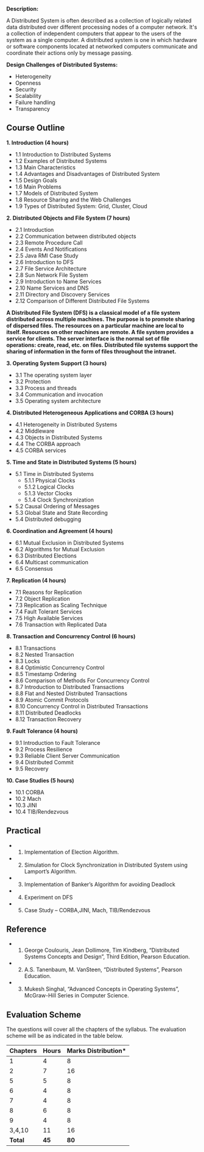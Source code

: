 **Description:**

A Distributed System is often described as a collection of logically related data distributed over different processing nodes of a computer network. It's a collection of independent computers that appear to the users of the system as a single computer. A distributed system is one in which hardware or software components located at networked computers communicate and coordinate their actions only by message passing.

**Design Challenges of Distributed Systems:**

* Heterogeneity
* Openness
* Security
* Scalability
* Failure handling
* Transparency

## Course Outline

**1. Introduction (4 hours)**

* 1.1 Introduction to Distributed Systems
* 1.2 Examples of Distributed Systems
* 1.3 Main Characteristics
* 1.4 Advantages and Disadvantages of Distributed System
* 1.5 Design Goals
* 1.6 Main Problems
* 1.7 Models of Distributed System
* 1.8 Resource Sharing and the Web Challenges
* 1.9 Types of Distributed System: Grid, Cluster, Cloud

**2. Distributed Objects and File System (7 hours)**

* 2.1 Introduction
* 2.2 Communication between distributed objects
* 2.3 Remote Procedure Call
* 2.4 Events And Notifications
* 2.5 Java RMI Case Study
* 2.6 Introduction to DFS
* 2.7 File Service Architecture
* 2.8 Sun Network File System
* 2.9 Introduction to Name Services
* 2.10 Name Services and DNS
* 2.11 Directory and Discovery Services
* 2.12 Comparison of Different Distributed File Systems

**A Distributed File System (DFS) is a classical model of a file system distributed across multiple machines. The purpose is to promote sharing of dispersed files. The resources on a particular machine are local to itself. Resources on other machines are remote. A file system provides a service for clients. The server interface is the normal set of file operations: create, read, etc. on files. Distributed file systems support the sharing of information in the form of files throughout the intranet.**

**3. Operating System Support (3 hours)**

* 3.1 The operating system layer
* 3.2 Protection
* 3.3 Process and threads
* 3.4 Communication and invocation
* 3.5 Operating system architecture

**4. Distributed Heterogeneous Applications and CORBA (3 hours)**

* 4.1 Heterogeneity in Distributed Systems
* 4.2 Middleware
* 4.3 Objects in Distributed Systems
* 4.4 The CORBA approach
* 4.5 CORBA services

**5. Time and State in Distributed Systems (5 hours)**

* 5.1 Time in Distributed Systems
    * 5.1.1 Physical Clocks
    * 5.1.2 Logical Clocks
    * 5.1.3 Vector Clocks
    * 5.1.4 Clock Synchronization
* 5.2 Causal Ordering of Messages
* 5.3 Global State and State Recording
* 5.4 Distributed debugging

**6. Coordination and Agreement (4 hours)**

* 6.1 Mutual Exclusion in Distributed Systems
* 6.2 Algorithms for Mutual Exclusion
* 6.3 Distributed Elections
* 6.4 Multicast communication
* 6.5 Consensus

**7. Replication (4 hours)**

* 7.1 Reasons for Replication
* 7.2 Object Replication
* 7.3 Replication as Scaling Technique
* 7.4 Fault Tolerant Services
* 7.5 High Available Services
* 7.6 Transaction with Replicated Data

**8. Transaction and Concurrency Control (6 hours)**

* 8.1 Transactions
* 8.2 Nested Transaction
* 8.3 Locks
* 8.4 Optimistic Concurrency Control
* 8.5 Timestamp Ordering
* 8.6 Comparison of Methods For Concurrency Control
* 8.7 Introduction to Distributed Transactions
* 8.8 Flat and Nested Distributed Transactions
* 8.9 Atomic Commit Protocols
* 8.10 Concurrency Control in Distributed Transactions
* 8.11 Distributed Deadlocks
* 8.12 Transaction Recovery

**9. Fault Tolerance (4 hours)**

* 9.1 Introduction to Fault Tolerance
* 9.2 Process Resilience
* 9.3 Reliable Client Server Communication
* 9.4 Distributed Commit
* 9.5 Recovery

**10. Case Studies (5 hours)**

* 10.1 CORBA
* 10.2 Mach
* 10.3 JINI
* 10.4 TIB/Rendezvous

## Practical

* 1. Implementation of Election Algorithm.
* 2. Simulation for Clock Synchronization in Distributed System using Lamport’s Algorithm.
* 3. Implementation of Banker’s Algorithm for avoiding Deadlock
* 4. Experiment on DFS
* 5. Case Study – CORBA,JINI, Mach, TIB/Rendezvous

## Reference

* 1. George Coulouris, Jean Dollimore, Tim Kindberg, “Distributed Systems Concepts and Design”, Third Edition, Pearson Education.
* 2. A.S. Tanenbaum, M. VanSteen, “Distributed Systems”, Pearson Education.
* 3. Mukesh Singhal, “Advanced Concepts in Operating Systems”, McGraw-Hill Series in Computer Science.

## Evaluation Scheme

The questions will cover all the chapters of the syllabus. The evaluation scheme will be as indicated in the table below.

| Chapters  | Hours  | Marks Distribution* |
| --------- | ------ | ------------------- |
| 1         | 4      | 8                   |
| 2         | 7      | 16                  |
| 5         | 5      | 8                   |
| 6         | 4      | 8                   |
| 7         | 4      | 8                   |
| 8         | 6      | 8                   |
| 9         | 4      | 8                   |
| 3,4,10    | 11     | 16                  |
| **Total** | **45** | **80**              |
